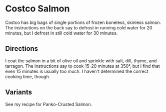 # Costco Salmon

Costco has big bags of single portions of frozen boneless, skinless salmon.  The instructions on the back say to defrost in running cold water for 20 minutes, but I defrost in still cold water for 30 minutes. 

## Directions

I coat the salmon in a bit of olive oil and sprinkle with salt, dill, thyme, and tarragon.  The instructions say to cook 15-20 minutes at 350°, but I find that even 15 minutes is usually too much.  I haven't determined the correct cooking time, though.

## Variants

See my recipe for Panko-Crusted Salmon.


